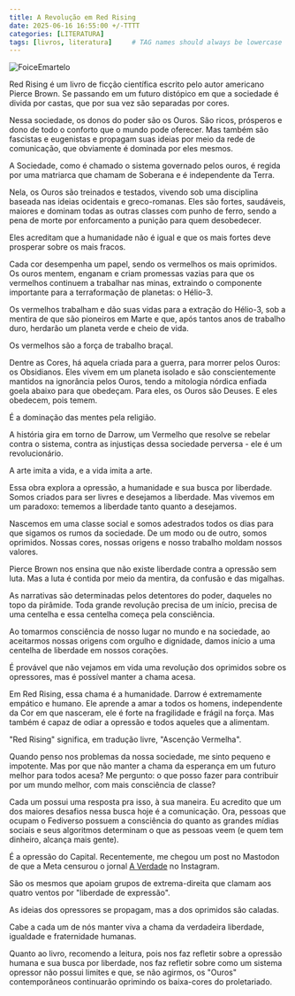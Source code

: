 ```yaml
---
title: A Revolução em Red Rising
date: 2025-06-16 16:55:00 +/-TTTT
categories: [LITERATURA]
tags: [livros, literatura]     # TAG names should always be lowercase
---
```


 

![FoiceEmartelo](https://static.significados.com.br/foto/500px-hammer-and-sickle.svg.png?width=768)


Red Rising é um livro de ficção científica escrito pelo autor americano Pierce Brown. Se passando em um futuro distópico em que a sociedade é divida por castas, que por sua vez são separadas por cores. 

Nessa sociedade, os donos do poder são os Ouros. São ricos, prósperos e dono de todo o conforto que o mundo pode oferecer. Mas também são fascistas e eugenistas e propagam suas ideias por meio da rede de comunicação, que obviamente é dominada por eles mesmos.

A Sociedade, como é chamado o sistema governado pelos ouros, é regida por uma matriarca que chamam de Soberana e é independente da Terra. 

Nela, os Ouros são treinados e testados, vivendo sob uma disciplina baseada nas ideias ocidentais e greco-romanas. Eles são fortes, saudáveis, maiores e dominam todas as outras classes com punho de ferro, sendo a pena de morte por enforcamento a punição para quem desobedecer. 

Eles acreditam que a humanidade não é igual e que os mais fortes deve prosperar sobre os mais fracos.

Cada cor desempenha um papel, sendo os vermelhos os mais oprimidos. Os ouros mentem, enganam e criam promessas vazias para que os vermelhos continuem a trabalhar nas minas, extraindo o componente importante para a terraformação de planetas: o Hélio-3. 

Os vermelhos trabalham e dão suas vidas para a extração do Hélio-3, sob a mentira de que são pioneiros em Marte e que, após tantos anos de trabalho duro, herdarão um planeta verde e cheio de vida. 

Os vermelhos são a força de trabalho braçal. 

Dentre as Cores, há aquela criada para a guerra, para morrer pelos Ouros: os Obsidianos. Eles vivem em um planeta isolado e são conscientemente mantidos na ignorância pelos Ouros, tendo a mitologia nórdica enfiada goela abaixo para que obedeçam. Para eles, os Ouros são Deuses. E eles obedecem, pois temem. 

É a dominação das mentes pela religião.

A história gira em torno de Darrow, um Vermelho que resolve se rebelar contra o sistema, contra as injustiças dessa sociedade perversa - ele é um revolucionário. 

A arte imita a vida, e a vida imita a arte. 

Essa obra explora a opressão, a humanidade e sua busca por liberdade. Somos criados para ser livres e desejamos a liberdade. Mas vivemos em um paradoxo: tememos a liberdade tanto quanto a desejamos. 

Nascemos em uma classe social e somos adestrados todos os dias para que sigamos os rumos da sociedade. De um modo ou de outro, somos oprimidos. Nossas cores, nossas origens e nosso trabalho moldam nossos valores.

Pierce Brown nos ensina que não existe liberdade contra a opressão sem luta. Mas a luta é contida por meio da mentira, da confusão e das migalhas. 

As narrativas são determinadas pelos detentores do poder, daqueles no topo da pirâmide. Toda grande revolução precisa de um início, precisa de uma centelha e essa centelha começa pela consciência. 

Ao tomarmos consciência de nosso lugar no mundo e na sociedade, ao aceitarmos nossas origens com orgulho e dignidade, damos início a uma centelha de liberdade em nossos corações. 

É provável que não vejamos em vida uma revolução dos oprimidos sobre os opressores, mas é possível manter a chama acesa. 

Em Red Rising, essa chama é a humanidade. Darrow é extremamente empático e humano. Ele aprende a amar a todos os homens, independente da Cor em que nasceram, ele é forte na fragilidade e frágil na força. Mas também é capaz de odiar a opressão e todos aqueles que a alimentam. 

"Red Rising" significa, em tradução livre, "Ascenção Vermelha". 

Quando penso nos problemas da nossa sociedade, me sinto pequeno e impotente. Mas por que não manter a chama da esperança em um futuro melhor para todos acesa? Me pergunto: o que posso fazer para contribuir por um mundo melhor, com mais consciência de classe?

Cada um possui uma resposta pra isso, à sua maneira. Eu acredito que um dos maiores desafios nessa busca hoje é a comunicação. Ora, pessoas que ocupam o Fediverso possuem a consciência do quanto as grandes mídias sociais e seus algoritmos determinam o que as pessoas veem (e quem tem dinheiro, alcança mais gente). 

É a opressão do Capital. Recentemente, me chegou um post no Mastodon de que a Meta censurou o jornal [A Verdade](https://averdade.org.br/) no Instagram. 

São os mesmos que apoiam grupos de extrema-direita que clamam aos quatro ventos por "liberdade de expressão". 

As ideias dos opressores se propagam, mas a dos oprimidos são caladas. 

Cabe a cada um de nós manter viva a chama da verdadeira liberdade, igualdade e fraternidade humanas.

Quanto ao livro, recomendo a leitura, pois nos faz refletir sobre a opressão humana e sua busca por liberdade, nos faz refletir sobre como um sistema opressor não possui limites e que, se não agirmos, os "Ouros" contemporâneos continuarão oprimindo os baixa-cores do proletariado. 


 
